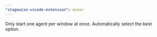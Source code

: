 ```yaml
---
"stagewise-vscode-extension": minor
---
```


Only start one agent per window at once. Automatically select the best option.
